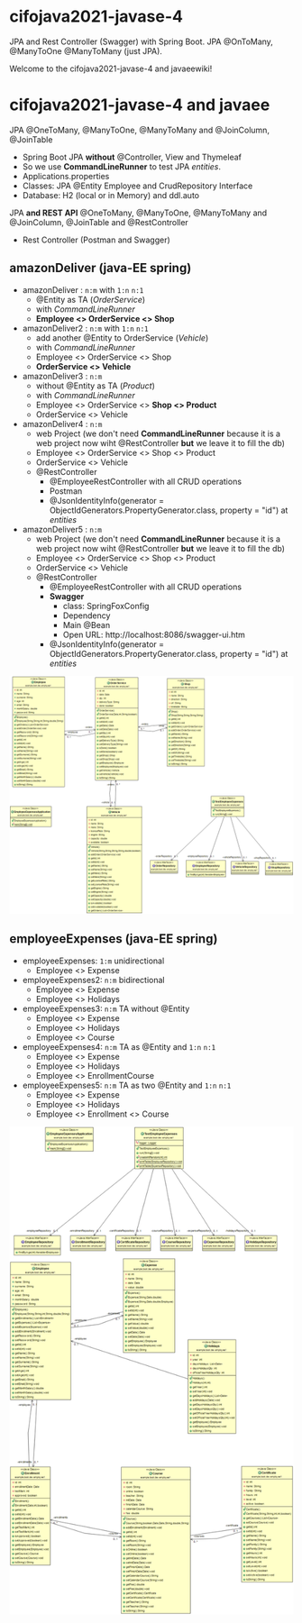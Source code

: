 # cifojava2021-javase-4 
JPA and Rest Controller (Swagger) with Spring Boot. JPA @OnToMany, @ManyToOne @ManyToMany (just JPA). 

Welcome to the cifojava2021-javase-4 and javaeewiki!

# cifojava2021-javase-4 and javaee
JPA @OneToMany, @ManyToOne, @ManyToMany and @JoinColumn, @JoinTable
- Spring Boot JPA **without** @Controller, View and Thymeleaf
- So we use **CommandLineRunner** to test JPA _entities_.
- Applications.properties
- Classes: JPA @Entity Employee and CrudRepository Interface
- Database: H2 (local or in Memory) and ddl.auto

JPA **and REST API** @OneToMany, @ManyToOne, @ManyToMany and @JoinColumn, @JoinTable and @RestController
- Rest Controller (Postman and Swagger)


## amazonDeliver (java-EE spring)

- amazonDeliver : `n:m` with `1:n` `n:1`
   - @Entity as TA (_OrderService_)
   - with _CommandLineRunner_ 
   - **Employee <> OrderService <> Shop**
- amazonDeliver2 : `n:m` with `1:n` `n:1`
   -  add another @Entity to OrderService (_Vehicle_)
   - with _CommandLineRunner_ 
   - Employee <> OrderService <> Shop 
   - **OrderService <> Vehicle**
- amazonDeliver3 : `n:m`
   - without @Entity as TA (_Product_)
   - with _CommandLineRunner_ 
   - Employee <> OrderService <> **Shop <> Product**
   - OrderService <> Vehicle
- amazonDeliver4 : `n:m` 
   - web Project (we don't need **CommandLineRunner** because it is a web project now wiht @RestController **but** we leave it to fill the db)
   - Employee <> OrderService <> Shop <> Product
   - OrderService <> Vehicle
   - @RestController
      - @EmployeeRestController with all CRUD operations
      - Postman
      - @JsonIdentityInfo(generator = ObjectIdGenerators.PropertyGenerator.class, property = "id") at _entities_
- amazonDeliver5 : `n:m` 
   - web Project (we don't need **CommandLineRunner** because it is a web project now wiht @RestController **but** we leave it to fill the db)
   - Employee <> OrderService <> Shop <> Product
   - OrderService <> Vehicle
   - @RestController
      - @EmployeeRestController with all CRUD operations
      - **Swagger**
           - class: SpringFoxConfig
           - Dependency
           - Main @Bean
           - Open URL: http://localhost:8086/swagger-ui.htm
      - @JsonIdentityInfo(generator = ObjectIdGenerators.PropertyGenerator.class, property = "id") at _entities_ 



<a href="https://github.com/AlbertProfe/images/blob/main/cifospring2021/amazon.png"><img src="https://github.com/AlbertProfe/images/blob/main/cifospring2021/amazon.png" width="600"></a>

## employeeExpenses (java-EE spring)

- employeeExpenses: `1:m` unidirectional 
   - Employee <> Expense
- employeeExpenses2: `n:m` bidirectional
   - Employee <> Expense
   - Employee <> Holidays
- employeeExpenses3: `n:m` TA without @Entity
   - Employee <> Expense
   - Employee <> Holidays
   - Employee <> Course
- employeeExpenses4: `n:m` TA as @Entity and `1:n` `n:1`
   - Employee <> Expense
   - Employee <> Holidays
   - Employee <> EnrollmentCourse
- employeeExpenses5: `n:m` TA as two @Entity and `1:n` `n:1`
   - Employee <> Expense
   - Employee <> Holidays
   - Employee <> Enrollment <> Course


<a href="https://github.com/AlbertProfe/images/blob/main/cifospring2021/employeeExpenses5.png"><img src="https://github.com/AlbertProfe/images/blob/main/cifospring2021/employeeExpenses5.png" width="600"></a>
